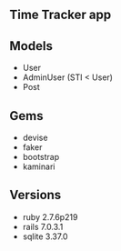 ## Time Tracker app

## Models
- User
- AdminUser (STI < User)
- Post

## Gems
- devise
- faker
- bootstrap
- kaminari

## Versions
- ruby 2.7.6p219
- rails 7.0.3.1
- sqlite 3.37.0
